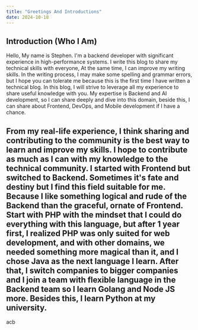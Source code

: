 ```yaml
---
title: "Greetings And Introductions"
date: 2024-10-18
---
```

## Introduction (Who I Am)
Hello, My name is Stephen. I'm a backend developer with significant experience in high-performance systems. I write this blog to share my technical skills with everyone, At the same time, I can improve my writing skills.
In the writing process, I may make some spelling and grammar errors, but I hope you can tolerate me because this is the first time I have written a technical blog. In this blog, I will strive to leverage all my experience to share useful knowledge with you. My expertise is Backend and AI development, so I can share deeply and dive into this domain, beside this, I can share about Frontend, DevOps, and Mobile development if I have a chance.

From my real-life experience, I think sharing and contributing to the community is the best way to learn and improve my skills. I hope to contribute as much as I can with my knowledge to the technical community. I started with Frontend but switched to Backend. Sometimes it's fate and destiny but I find this field suitable for me. Because I like something logical and rude of the Backend than the graceful, ornate of Frontend. Start with PHP with the mindset that I could do everything with this language, but after 1 year first, I realized PHP was only suited for web development, and with other domains, we needed something more magical than it, and I chose Java as the next language I learn. After that, I switch companies to bigger companies and I join a team with flexible language in the Backend team so I learn Golang and Node JS more. Besides this, I learn Python at my university.
---
acb

